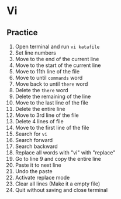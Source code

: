 # Vi

## Practice

1. Open terminal and run `vi katafile`
2. Set line numbers
3. Move to the end of the current line
4. Move to the start of the current line
5. Move to 11th line of the file
6. Move to until `commands` word
7. Move back to until `there` word
8. Delete the `there` word
9. Delete the remaining of the line
10. Move to the last line of the file
11. Delete the entire line
12. Move to 3rd line of the file
13. Delete 4 lines of file
14. Move to the first line of the file
15. Search for `vi`
16. Search forward
17. Search backward
18. Replace all words with "vi" with "replace"
19. Go to line 9 and copy the entire line
20. Paste it to next line
21. Undo the paste
22. Activate replace mode
23. Clear all lines (Make it a empty file)
24. Quit without saving and close terminal
